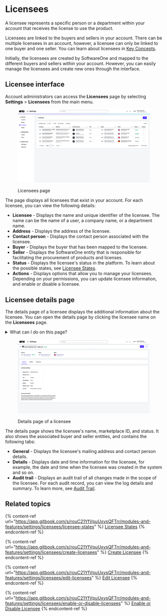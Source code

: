 # Licensees

A licensee represents a specific person or a department within your account that receives the license to use the product.&#x20;

Licensees are linked to the buyers and sellers in your account. There can be multiple licensees in an account, however, a licensee can only be linked to one buyer and one seller. You can learn about licensees in [Key Concepts](../../../marketplace-platform/getting-started/key-concepts.md).

Initially, the licensees are created by SoftwareOne and mapped to the different buyers and sellers within your account. However, you can easily manage the licensees and create new ones through the interface.

## Licensee interface <a href="#agreements-interface" id="agreements-interface"></a>

Account administrators can access the **Licensees** page by selecting **Settings** > **Licensees** from the main menu.&#x20;

<figure><img src="../../../.gitbook/assets/Licensee.png" alt=""><figcaption><p>Licensees page</p></figcaption></figure>

The page displays all licensees that exist in your account. For each licensee, you can view the following details:

* **Licensee** - Displays the name and unique identifier of the licensee. The name can be the name of a user, a company name, or a department name.
* **Address** - Displays the address of the licensee.
* **Contact person** - Displays the contact person associated with the licensee.
* **Buyer** - Displays the buyer that has been mapped to the licensee.
* **Seller** - Displays the SoftwareOne entity that is responsible for facilitating the procurement of products and licenses.
* **Status** - Displays the licensee's status in the platform. To learn about the possible states, see [Licensee States](licensee-states.md).
* **Actions** - Displays options that allow you to manage your licensees. Depending on your permissions, you can update licensee information, and enable or disable a licensee.

## Licensee details page <a href="#subscription-details" id="subscription-details"></a>

The details page of a licensee displays the additional information about the licensee. You can open the details page by clicking the licensee name on the **Licensees** page.

<details>

<summary>What can I do on this page?</summary>

From the details page of a licensee, you can perform the following tasks:&#x20;

* [Edit a licensee](edit-licensees.md)
* [Enable or disable a licensee](enable-or-disable-licensees.md)

</details>

<figure><img src="../../../.gitbook/assets/Licensee (9).png" alt=""><figcaption><p>Details page of a licensee</p></figcaption></figure>

The details page shows the licensee's name, marketplace ID, and status. It also shows the associated buyer and seller entities, and contains the following tabs:&#x20;

* **General** - Displays the licensee's mailing address and contact person details.&#x20;
* **Details** - Displays date and time information for the licensee, for example, the date and time when the licensee was created in the system and so on.
* **Audit trail** - Displays an audit trail of all changes made in the scope of the licensee. For each audit record, you can view the log details and summary. To learn more, see [Audit Trail](https://docs.platform.softwareone.com/modules-and-features/settings/audit-trail).

## Related topics

{% content-ref url="https://app.gitbook.com/s/rouC21YfVpuUxysQFTrr/modules-and-features/settings/licensees/licensee-states" %}
[Licensee States](https://app.gitbook.com/s/rouC21YfVpuUxysQFTrr/modules-and-features/settings/licensees/licensee-states)
{% endcontent-ref %}

{% content-ref url="https://app.gitbook.com/s/rouC21YfVpuUxysQFTrr/modules-and-features/settings/licensees/create-licensees" %}
[Create Licensee](https://app.gitbook.com/s/rouC21YfVpuUxysQFTrr/modules-and-features/settings/licensees/create-licensees)
{% endcontent-ref %}

{% content-ref url="https://app.gitbook.com/s/rouC21YfVpuUxysQFTrr/modules-and-features/settings/licensees/edit-licensees" %}
[Edit Licensee](https://app.gitbook.com/s/rouC21YfVpuUxysQFTrr/modules-and-features/settings/licensees/edit-licensees)
{% endcontent-ref %}

{% content-ref url="https://app.gitbook.com/s/rouC21YfVpuUxysQFTrr/modules-and-features/settings/licensees/enable-or-disable-licensees" %}
[Enable or Disable Licensee](https://app.gitbook.com/s/rouC21YfVpuUxysQFTrr/modules-and-features/settings/licensees/enable-or-disable-licensees)
{% endcontent-ref %}
